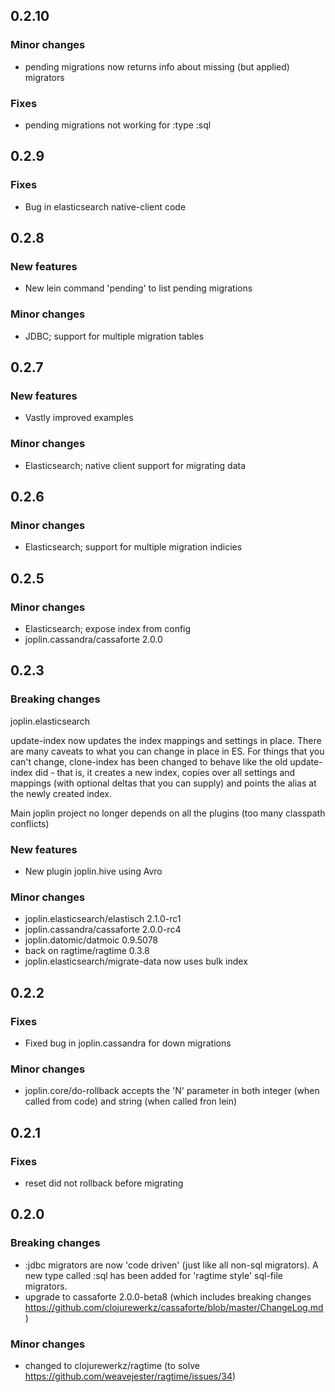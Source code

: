 ## 0.2.10

### Minor changes
* pending migrations now returns info about missing (but applied) migrators

### Fixes
* pending migrations not working for :type :sql

## 0.2.9

### Fixes
* Bug in elasticsearch native-client code

## 0.2.8

### New features
* New lein command 'pending' to list pending migrations

### Minor changes
* JDBC; support for multiple migration tables

## 0.2.7

### New features
* Vastly improved examples

### Minor changes
* Elasticsearch; native client support for migrating data

## 0.2.6

### Minor changes
* Elasticsearch; support for multiple migration indicies

## 0.2.5

### Minor changes
* Elasticsearch; expose index from config
* joplin.cassandra/cassaforte 2.0.0

## 0.2.3

### Breaking changes

joplin.elasticsearch

update-index now updates the index mappings and settings in place. There are many caveats to what you can change in place in ES. For things that you can't change, clone-index has been changed to behave like the old update-index did - that is, it creates a new index, copies over all settings and mappings (with optional deltas that you can supply) and points the alias at the newly created index.

Main joplin project no longer depends on all the plugins (too many classpath conflicts)

### New features

* New plugin joplin.hive using Avro

### Minor changes

* joplin.elasticsearch/elastisch 2.1.0-rc1
* joplin.cassandra/cassaforte 2.0.0-rc4
* joplin.datomic/datmoic 0.9.5078
* back on ragtime/ragtime 0.3.8
* joplin.elasticsearch/migrate-data now uses bulk index

## 0.2.2

### Fixes

* Fixed bug in joplin.cassandra for down migrations

### Minor changes

* joplin.core/do-rollback accepts the 'N' parameter in both integer (when called from code) and string (when called fron lein)

## 0.2.1

### Fixes

* reset did not rollback before migrating

## 0.2.0

### Breaking changes

* :jdbc migrators are now 'code driven' (just like all non-sql migrators). A new type called :sql has been added for 'ragtime style' sql-file migrators.
* upgrade to cassaforte 2.0.0-beta8 (which includes breaking changes https://github.com/clojurewerkz/cassaforte/blob/master/ChangeLog.md)

### Minor changes

* changed to clojurewerkz/ragtime (to solve https://github.com/weavejester/ragtime/issues/34)
